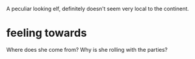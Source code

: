 A peculiar looking elf, definitely doesn't seem very local to the continent.

# feeling towards
Where does she come from? Why is she rolling with the parties?